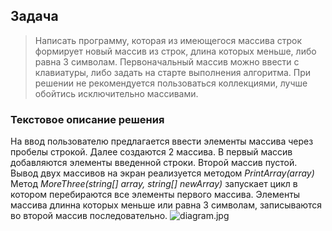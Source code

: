 ## **Задача**    
>Написать программу, которая из имеющегося массива строк формирует новый массив из строк, длина которых меньше, либо равна 3 символам. Первоначальный массив можно ввести с клавиатуры, либо задать на старте выполнения алгоритма. При решении не рекомендуется пользоваться коллекциями, лучше обойтись исключительно массивами.

### **Текстовое описание решения**    
На ввод пользователю предлагается ввести элементы массива через пробелы строкой. Далее создаются 2 массива. В первый массив добавляются элементы введенной строки. Второй массив пустой.
Вывод двух массивов на экран реализуется методом *PrintArray(array)*      
Метод *MoreThree(string[] array, string[] newArray)* запускает цикл в котором перебираются все элементы первого массива. Элементы массива длинна которых меньше или равна 3 символам, записываются во второй массив последовательно.
![diagram.jpg](diagram.jpg)